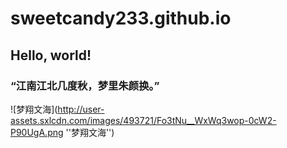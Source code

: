 # sweetcandy233.github.io
## Hello, world!
### “江南江北几度秋，梦里朱颜换。”

![梦翔文海](http://user-assets.sxlcdn.com/images/493721/Fo3tNu__WxWq3wop-0cW2-P90UgA.png ''梦翔文海'')
